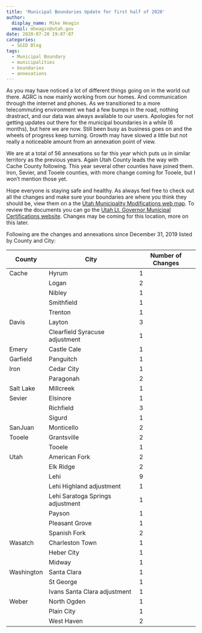 ```yaml
---
title: 'Municipal Boundaries Update for first half of 2020'
author:
  display_name: Mike Heagin
  email: mheagin@utah.gov
date: 2020-07-20 19:07:07
categories:
  - SGID Blog
tags:
  - Municipal Boundary
  - municipalities
  - boundaries
  - annexations
---
```


As you may have noticed a lot of different things going on in the world out there. AGRC is now mainly working from our homes. And communication through the internet and phones. As we transitioned to a more telecommuting environment we had a few bumps in the road, nothing drastract, and our data was always available to our users. Apologies for not getting updates out there for the municipal boundaries in a while (6 months), but here we are now. Still been busy as business goes on and the wheels of progress keep turning. Growth may have slowed a little but not really a noticeable amount from an annexation point of view.

We are at a total of 56 annexations so far this year which puts us in similar territory as the previous years. Again Utah County leads the way with Cache County following. This year several other counties have joined them. Iron, Sevier, and Tooele counties, with more change coming for Tooele, but I won’t mention those yet.
   
Hope everyone is staying safe and healthy. As always feel free to check out all the changes and make sure your boundaries are where you think they should be, view them on a the [Utah Municipality Modifications web map](https://www.arcgis.com/home/webmap/viewer.html?webmap=c5ab7e0fcd514f1a9db6b8dad55bba63). 
To review the documents you can go the [Utah Lt. Governor Municipal Certifications website](https://municert.utah.gov/). Changes may be coming for this location, more on this later.

Following are the changes and annexations since December 31, 2019 listed by County and City:

| County | City | Number of Changes |
| --- | --- | --- |
| Cache | Hyrum | 1 |
| | Logan | 2 |
| | Nibley | 1 |
| | Smithfield | 1 |
| | Trenton | 1 |
| Davis | Layton | 3 |
| | Clearfield Syracuse adjustment | 1 |
| Emery | Castle Cale | 1 |
| Garfield | Panguitch  | 1 |
| Iron | Cedar City  | 1 |
| | Paragonah | 2 |
| Salt Lake | Millcreek | 1 |
| Sevier | Elsinore | 1 |
| | Richfield | 3 |
| | Sigurd | 1 |
| SanJuan | Monticello | 2 |
| Tooele | Grantsville | 2 |
| | Tooele | 1 |
| Utah | American Fork | 2 |
| | Elk Ridge | 2 |
| | Lehi | 9 |
| | Lehi Highland adjustment | 1 |
| | Lehi Saratoga Springs adjustment | 1 |
| | Payson  | 1 |
| | Pleasant Grove  | 1 |
| | Spanish Fork  | 2 |
| Wasatch | Charleston Town | 1 |
| | Heber City  | 1 |
| | Midway  | 1 |
| Washington | Santa Clara  | 1 |
| | St George  | 1 |
| | Ivans Santa Clara adjustment  | 1 |
| Weber | North Ogden | 1 |
| | Plain City  | 1 |
| | West Haven  | 2 |
